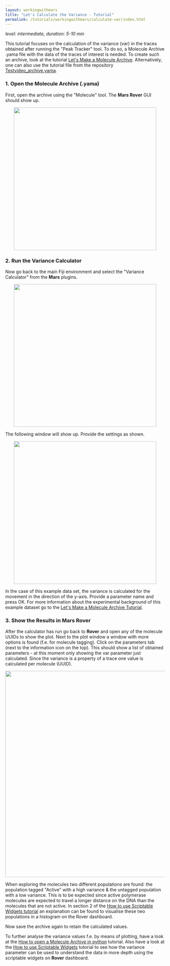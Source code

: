 ```yaml
---
layout: workingwithmars
title: "Let's Calculate the Variance - Tutorial"
permalink: /tutorials/workingwithmars/calculate-var/index.html
---
```


_level: intermediate, duration: 5-10 min_

This tutorial focuses on the calculation of the variance (var) in the traces obtained after running the "Peak Tracker" tool. To do so, a Molecule Archive .yama file with the data of the traces of interest is needed. To create such an archive, look at the tutorial [Let's Make a Molecule Archive](https://duderstadt-lab.github.io/mars-docs/tutorials/workingwithmars/create-a-Molecule-Archive/). Alternatively, one can also use the tutorial file from the repository [Testvideo_archive.yama](https://github.com/duderstadt-lab/mars-tutorials/tree/master/Tutorial_files/Working%20with%20Mars).

### 1. Open the Molecule Archive (.yama)
First, open the archive using the "Molecule" tool. The **Mars Rover** GUI should show up.

<div style="text-align: center"><img  src='{{site.baseurl}}/tutorials/img/Tvar/img1.png' width='450'/></div>

### 2. Run the Variance Calculator
Now go back to the main Fiji environment and select the "Variance Calculator" from the **Mars** plugins.

<div style="text-align: center"><img  src='{{site.baseurl}}/tutorials/img/Tvar/img2.png' width='450'/></div>

The following window will show up. Provide the settings as shown.

<div style="text-align: center"><img  src='{{site.baseurl}}/tutorials/img/Tvar/img3.png' width='450'/></div>

In the case of this example data set, the variance is calculated for the movement in the direction of the y-axis. Provide a parameter name and press OK.
For more information about the experimental background of this example dataset go to the [Let's Make a Molecule Archive Tutorial](https://duderstadt-lab.github.io/mars-docs/tutorials/workingwithmars/create-a-Molecule-Archive/).



### 3. Show the Results in Mars Rover
After the calculator has run go back to **Rover** and open any of the molecule UUIDs to show the plot. Next to the plot window a window with more options is found (f.e. for molecule tagging). Click on the parameters tab (next to the information icon on the top). This should show a list of obtained parameters - at this moment only showing the var parameter just calculated. Since the variance is a property of a trace one value is calculated per molecule (UUID).

<div style="text-align: center"><img  src='{{site.baseurl}}/tutorials/img/Tvar/img4.png' width='650'/></div>

When exploring the molecules two different populations are found: the population tagged "Active" with a high variance & the untagged population with a low variance. This is to be expected since active polymerase molecules are expected to travel a longer distance on the DNA than the molecules that are not active. In section 2 of the [How to use Scriptable Widgets tutorial](https://duderstadt-lab.github.io/mars-docs/tutorials/workingwithmars/scriptable-widgets/) an explanation can be found to visualise these two populations in a histogram on the Rover dashboard.  

Now save the archive again to retain the calculated values.


To further analyse the variance values f.e. by means of plotting, have a look at the [How to open a Molecule Archive in python](https://duderstadt-lab.github.io/mars-docs/tutorials/marsto/open-a-Molecule-Archive-in-Python/) tutorial. Also have a look at the [How to use Scriptable Widgets](https://duderstadt-lab.github.io/mars-docs/tutorials/workingwithmars/scriptable-widgets/) tutorial to see how the variance parameter can be used to understand the data in more depth using the scriptable widgets on **Rover** dashboard.
